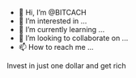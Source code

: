 - 👋 Hi, I’m @BITCACH
- 👀 I’m interested in ...
- 🌱 I’m currently learning ...
- 💞️ I’m looking to collaborate on ...
- 📫 How to reach me ...

<!---
BITCACH/BITCACH is a ✨ special ✨ repository because its `README.md` (this file) appears on your GitHub profile.
You can click the Preview link to take a look at your changes.
--->
Invest in just one dollar and get rich
